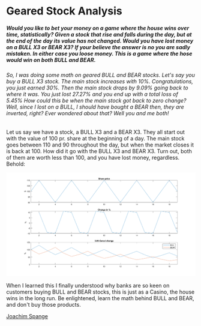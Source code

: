 # Geared Stock Analysis #

##### Would you like to bet your money on a game where the house wins over time, statistically? Given a stock that rise and falls during the day, but at the end of the day its value has not changed. Would you have lost money on a BULL X3 or BEAR X3? If your believe the answer is no you are sadly mistaken. In either case you loose money. This is a game where the hose would win on both BULL and BEAR. #####
###### So, I was doing some math on geared BULL and BEAR stocks. Let's say you buy a BULL X3 stock. The main stock increases with 10%. Congratulations, you just earned 30%. Then the main stock drops by 9.09% going back to where it was. You just lost 27.27% and you end up with a total loss of 5.45% How could this be when the main stock got back to zero change? Well, since I lost on a BULL, I should have bought a BEAR then, they are inverted, right? Ever wondered about that? Well you and me both! ######

Let us say we have a stock, a BULL X3 and a BEAR X3. They all start out with the value of 100 pr. share at the beginning of a day. The main stock goes between 110 and 90 throughout the day, but when the market closes it is back at 100. How did it go with the BULL X3 and BEAR X3. Turn out, both of them are worth less than 100, and you have lost money, regardless. Behold:

![](Images/GearedStock.png "The providers wins on both BULL and BEAR")

When I learned this I finally understood why banks are so keen on customers buying BULL and BEAR stocks, this is just as a Casino, the house wins in the long run. Be enlightened, learn the math behind BULL and BEAR, and don't buy those products.

[Joachim Spange](https://www.linkedin.com/in/joachimspange/)